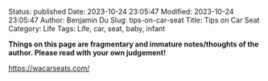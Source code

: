 Status: published
Date: 2023-10-24 23:05:47
Modified: 2023-10-24 23:05:47
Author: Benjamin Du
Slug: tips-on-car-seat
Title: Tips on Car Seat
Category: Life
Tags: Life, car, seat, baby, infant

**Things on this page are fragmentary and immature notes/thoughts of the author. Please read with your own judgement!**

https://wacarseats.com/
